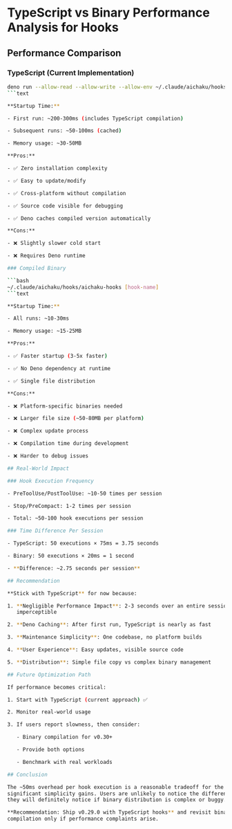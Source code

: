 # TypeScript vs Binary Performance Analysis for Hooks

## Performance Comparison

### TypeScript (Current Implementation)

````bash
deno run --allow-read --allow-write --allow-env ~/.claude/aichaku/hooks/aichaku-hooks.ts [hook-name]
```text

**Startup Time:**

- First run: ~200-300ms (includes TypeScript compilation)

- Subsequent runs: ~50-100ms (cached)

- Memory usage: ~30-50MB

**Pros:**

- ✅ Zero installation complexity

- ✅ Easy to update/modify

- ✅ Cross-platform without compilation

- ✅ Source code visible for debugging

- ✅ Deno caches compiled version automatically

**Cons:**

- ❌ Slightly slower cold start

- ❌ Requires Deno runtime

### Compiled Binary

```bash
~/.claude/aichaku/hooks/aichaku-hooks [hook-name]
```text

**Startup Time:**

- All runs: ~10-30ms

- Memory usage: ~15-25MB

**Pros:**

- ✅ Faster startup (3-5x faster)

- ✅ No Deno dependency at runtime

- ✅ Single file distribution

**Cons:**

- ❌ Platform-specific binaries needed

- ❌ Larger file size (~50-80MB per platform)

- ❌ Complex update process

- ❌ Compilation time during development

- ❌ Harder to debug issues

## Real-World Impact

### Hook Execution Frequency

- PreToolUse/PostToolUse: ~10-50 times per session

- Stop/PreCompact: 1-2 times per session

- Total: ~50-100 hook executions per session

### Time Difference Per Session

- TypeScript: 50 executions × 75ms = 3.75 seconds

- Binary: 50 executions × 20ms = 1 second

- **Difference: ~2.75 seconds per session**

## Recommendation

**Stick with TypeScript** for now because:

1. **Negligible Performance Impact**: 2-3 seconds over an entire session is
   imperceptible

2. **Deno Caching**: After first run, TypeScript is nearly as fast

3. **Maintenance Simplicity**: One codebase, no platform builds

4. **User Experience**: Easy updates, visible source code

5. **Distribution**: Simple file copy vs complex binary management

## Future Optimization Path

If performance becomes critical:

1. Start with TypeScript (current approach) ✅

2. Monitor real-world usage

3. If users report slowness, then consider:

   - Binary compilation for v0.30+

   - Provide both options

   - Benchmark with real workloads

## Conclusion

The ~50ms overhead per hook execution is a reasonable tradeoff for the
significant simplicity gains. Users are unlikely to notice the difference, but
they will definitely notice if binary distribution is complex or buggy.

**Recommendation: Ship v0.29.0 with TypeScript hooks** and revisit binary
compilation only if performance complaints arise.
````
